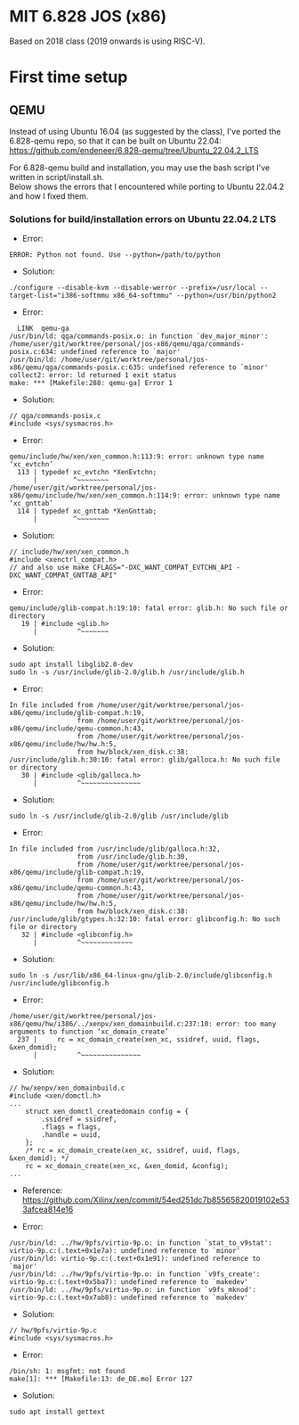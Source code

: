 # MIT 6.828 JOS (x86)
Based on 2018 class (2019 onwards is using RISC-V).

# First time setup
## QEMU
Instead of using Ubuntu 16.04 (as suggested by the class), I've ported the 6.828-qemu repo, so that it can be built on Ubuntu 22.04:  
https://github.com/endeneer/6.828-qemu/tree/Ubuntu_22.04.2_LTS

For 6.828-qemu build and installation, you may use the bash script I've written in script/install.sh.  
Below shows the errors that I encountered while porting to Ubuntu 22.04.2 and how I fixed them.
### Solutions for build/installation errors on Ubuntu 22.04.2 LTS 
- Error:  
```
ERROR: Python not found. Use --python=/path/to/python
```
- Solution:  
```
./configure --disable-kvm --disable-werror --prefix=/usr/local --target-list="i386-softmmu x86_64-softmmu" --python=/usr/bin/python2
```

- Error:  
```
  LINK  qemu-ga
/usr/bin/ld: qga/commands-posix.o: in function `dev_major_minor':
/home/user/git/worktree/personal/jos-x86/qemu/qga/commands-posix.c:634: undefined reference to `major'
/usr/bin/ld: /home/user/git/worktree/personal/jos-x86/qemu/qga/commands-posix.c:635: undefined reference to `minor'
collect2: error: ld returned 1 exit status
make: *** [Makefile:288: qemu-ga] Error 1
```
- Solution:  
```
// qga/commands-posix.c
#include <sys/sysmacros.h>
```

- Error:  
```
qemu/include/hw/xen/xen_common.h:113:9: error: unknown type name ‘xc_evtchn’
  113 | typedef xc_evtchn *XenEvtchn;
      |         ^~~~~~~~~
/home/user/git/worktree/personal/jos-x86/qemu/include/hw/xen/xen_common.h:114:9: error: unknown type name ‘xc_gnttab’
  114 | typedef xc_gnttab *XenGnttab;
      |         ^~~~~~~~~
```
- Solution:  
```
// include/hw/xen/xen_common.h
#include <xenctrl_compat.h>
// and also use make CFLAGS="-DXC_WANT_COMPAT_EVTCHN_API -DXC_WANT_COMPAT_GNTTAB_API"
```

- Error:  
```
qemu/include/glib-compat.h:19:10: fatal error: glib.h: No such file or directory
   19 | #include <glib.h>
      |          ^~~~~~~~
```
- Solution:  
```
sudo apt install libglib2.0-dev
sudo ln -s /usr/include/glib-2.0/glib.h /usr/include/glib.h
```

- Error:  
```
In file included from /home/user/git/worktree/personal/jos-x86/qemu/include/glib-compat.h:19,
                 from /home/user/git/worktree/personal/jos-x86/qemu/include/qemu-common.h:43,
                 from /home/user/git/worktree/personal/jos-x86/qemu/include/hw/hw.h:5,
                 from hw/block/xen_disk.c:38:
/usr/include/glib.h:30:10: fatal error: glib/galloca.h: No such file or directory
   30 | #include <glib/galloca.h>
      |          ^~~~~~~~~~~~~~~~
```
- Solution:  
```
sudo ln -s /usr/include/glib-2.0/glib /usr/include/glib

```

- Error:  
```
In file included from /usr/include/glib/galloca.h:32,
                 from /usr/include/glib.h:30,
                 from /home/user/git/worktree/personal/jos-x86/qemu/include/glib-compat.h:19,
                 from /home/user/git/worktree/personal/jos-x86/qemu/include/qemu-common.h:43,
                 from /home/user/git/worktree/personal/jos-x86/qemu/include/hw/hw.h:5,
                 from hw/block/xen_disk.c:38:
/usr/include/glib/gtypes.h:32:10: fatal error: glibconfig.h: No such file or directory
   32 | #include <glibconfig.h>
      |          ^~~~~~~~~~~~~~
```
- Solution:  
```
sudo ln -s /usr/lib/x86_64-linux-gnu/glib-2.0/include/glibconfig.h /usr/include/glibconfig.h
```

- Error:  
```
/home/user/git/worktree/personal/jos-x86/qemu/hw/i386/../xenpv/xen_domainbuild.c:237:10: error: too many arguments to function ‘xc_domain_create’
  237 |     rc = xc_domain_create(xen_xc, ssidref, uuid, flags, &xen_domid);
      |          ^~~~~~~~~~~~~~~~
```
- Solution:  
```
// hw/xenpv/xen_domainbuild.c
#include <xen/domctl.h>
...
    struct xen_domctl_createdomain config = {
	    .ssidref = ssidref,
	    .flags = flags,
	    .handle = uuid,
    };
    /* rc = xc_domain_create(xen_xc, ssidref, uuid, flags, &xen_domid); */
    rc = xc_domain_create(xen_xc, &xen_domid, &config);
...
```
- Reference:  
https://github.com/Xilinx/xen/commit/54ed251dc7b85565820019102e533afcea814e16

- Error:  
```
/usr/bin/ld: ../hw/9pfs/virtio-9p.o: in function `stat_to_v9stat':
virtio-9p.c:(.text+0x1e7a): undefined reference to `minor'
/usr/bin/ld: virtio-9p.c:(.text+0x1e91): undefined reference to `major'
/usr/bin/ld: ../hw/9pfs/virtio-9p.o: in function `v9fs_create':
virtio-9p.c:(.text+0x5ba7): undefined reference to `makedev'
/usr/bin/ld: ../hw/9pfs/virtio-9p.o: in function `v9fs_mknod':
virtio-9p.c:(.text+0x7ab8): undefined reference to `makedev'
```
- Solution:  
```
// hw/9pfs/virtio-9p.c
#include <sys/sysmacros.h>
```

- Error:  
```
/bin/sh: 1: msgfmt: not found
make[1]: *** [Makefile:13: de_DE.mo] Error 127
```
- Solution:  
```
sudo apt install gettext
```


